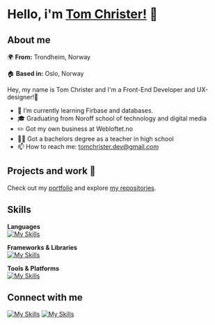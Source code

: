 # Hello, i'm [Tom Christer!](https://portfoliowebsite-dusky-nine.vercel.app/) 👋
## About me
🌍 **From:** Trondheim, Norway

🏠 **Based in:** Oslo, Norway

Hey, my name is Tom Christer and I'm a Front-End Developer and UX-designer!🚀

- 🌱 I’m currently learning Firbase and databases.
- 🎓 Graduating from Noroff school of technology and digital media
- ✏️ Got my own business at Webloftet.no
- 👨‍🏫 Got a bachelors degree as a teacher in high school
- 📫 How to reach me: [tomchrister.dev@gmail.com](mailto:tomchrister.dev@gmail.com)


## Projects and work 🚀
Check out my [portfolio](https://tomchrister-dev.vercel.app/) and explore [my repositories](https://github.com/TomChrister?tab=repositories).

## Skills
**Languages**  
  [![My Skills](https://skillicons.dev/icons?i=html,css,js,ts)](https://skillicons.dev)

**Frameworks & Libraries**  
  [![My Skills](https://skillicons.dev/icons?i=react,tailwind,bootstrap)](https://skillicons.dev)

**Tools & Platforms**  
  [![My Skills](https://skillicons.dev/icons?i=webstorm,figma,github,vercel,postman,npm,nodejs,vite,git,cypress&perline=5)](https://skillicons.dev)

 ## Connect with me
 [![My Skills](https://skillicons.dev/icons?i=linkedin)](https://www.linkedin.com/in/tom-christer-sch%C3%B6%C3%B6n-bb8ab1226/)
 [![My Skills](https://skillicons.dev/icons?i=gmail)](mailto:tomchrister.dev@gmail.com)
